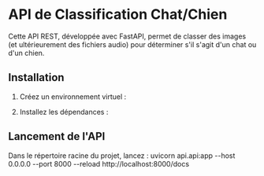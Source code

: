 # API de Classification Chat/Chien

Cette API REST, développée avec FastAPI, permet de classer des images (et ultérieurement des fichiers audio) pour déterminer s'il s'agit d'un chat ou d'un chien.

## Installation

1. Créez un environnement virtuel :

2. Installez les dépendances :

## Lancement de l'API

Dans le répertoire racine du projet, lancez :
uvicorn api.api:app --host 0.0.0.0 --port 8000 --reload
http://localhost:8000/docs